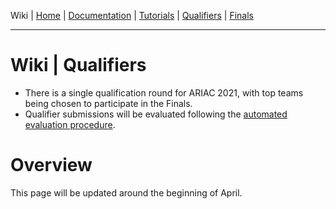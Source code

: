 Wiki | [Home](../../README.md) | [Documentation](../documentation/documentation.md) | [Tutorials](../tutorials/tutorials.md) | [Qualifiers](../qualifiers/qualifier.md) | [Finals](../finals/finals.md)

-------------------------------------------------

# Wiki | Qualifiers

- There is a single qualification round for ARIAC 2021, with top teams being chosen to participate in the Finals.
- Qualifier submissions will be evaluated following the [automated evaluation procedure](../documentation/automated_evaluation.md).

# Overview

This page will be updated around the beginning of April.

<!-- * The ARIAC qualification task has been designed to evaluate your performance in a subset of the challenges that will be present in the final competition.
* Up to **10** teams will qualify for the Finals based on their performance.

* The first qualification task is composed of two parts.
[Details of how to run Part A and what can be expected in Part B are available here](qualifier_scenarios.md).
In short:

* Part A: three trial config files released to participants:
    * **Config 1**:
        * faulty products
        * update to previously requested order
    * **Config 2**, some challenges from **Config 1**, plus:
        * restricted destination AGV
        * faulty gripper resulting in dropped products
        * moving obstacle
    * **Config 3**, some chalennges from **Config 1** and **Config 2**, plus:
        * high-priority order interruption
        * flipped products
* Part B: trial config file not released to participants.
    * Three config files similar to part A.

* The qualification task will be evaluated once through the [automated evaluation procedure](../documentation/automated_evaluation.md).
* Teams will submit a single system that will be automatically evaluated against Part A and Part B, with the sum of all trial scores in part A and part B being a team's score for the qualifier.
* Teams will have one attempt: if their system fails, there are no opportunities for a repeat attempt.
* Teams will be able to test their system against Part A "at home", but Part B will be previously-unseen and will test system autonomy.

# Important Dates
- **Registration Open** : Now Through April 2020
- **Competition Qualifier**: April 6-10, 2020
- **Competition Finals**: May 11-15, 2020

# Qualifying

* Up to **10** teams will qualify for the Finals through their performance in the qualifier.
* The scoring metrics that will be used for evaluating the first qualifier [are available here](../documentation/scoring.md).
Only automated evaluation metrics will be used for the qualifier.

* Any participants found violating submission guidelines (e.g. by moving arms to the products before starting the competition) will not be permitted to qualify for the Finals.

# Developing your system

* Develop your system so that it can solve:
   * At least one of the qualification tasks in Part A.
   * All potential agility challenges that may be present in Part B:
      * faulty products
      * flipped products
      * high-priority order interruption
      * faulty gripper resulting in dropped products
      * updates to previously requested orders
      * transferring products between arms

[Details of how to run Part A and what can be expected in Part B are available here.](qualifier_scenarios.md)

To ensure that your system can adapt to previously-unseen scenarios, we recommend that you test your system against all released sample trials, in addition to a variety of custom trials that you create following [this tutorial](../documentation/configuration_spec.md).

# Submission procedure

* You will find details on how to prepare your submission, which will allow your system to undergo automated evaluation, on the [automated evaluation](../documentation/automated_evaluation.md) page.
* Keep in mind that the submission process is not trivial and should be prepared in advance of the submission deadline.

* Submissions will be made through secure workspaces directly with competition controllers.
* All registered teams must contact **ariac@nist.gov** to have their workspace prepared in advance of when they intend to submit.
* **This must not be left to the last minute** or teams risk missing the submission deadline.
If you are planning a submission and do not yet have a secure workspace, you must contact **ariac@nist.gov** ASAP; a minimum of 24 hours is required.

# Re-run policy

**Competitors will have one and only one chance to have their system automatically evaluated.**
* If your system does not install correctly, you will score 0 points.
* If your system does not run correctly, crashes/freezes during trials, or does not score as expected for any other reason, **you will not have a second chance**.

The score that your system obtains will be the score that will be used in the rankings.
For that reason it is imperative that teams thoroughly test their submission in the mock automated evaluation setup.

* The only circumstance in which re-runs will be warranted are if a bug in the simulation impacts the competitor's performance in a trial.
* This includes reported issues at the discretion of the competition controllers.

# Important notes
Teams are advised to review the [update policy](../documentation/update_policy.md) and pay attention to the [updates](../misc/updates.md) page for upcoming and released changes to the software, rules and scoring metrics.


# Where to go for help
We strive to provide responsive and high-quality support for our software.
Please use the [Github Issues](https://github.com/usnistgov/ARIAC/issues) for submitting and following bugs, feature requests and enhancements.

If you have any questions about competition specifics that you would like to ask in private, please contact **ariac@nist.gov**.

-------------------------------------------------
Wiki | [Home](../../README.md) | [Documentation](../documentation/documentation.md) | [Tutorials](../tutorials/tutorials.md) | [Qualifiers](../qualifiers/qualifier.md) | [Finals](../finals/finals.md)
 -->
